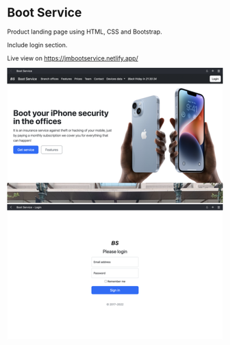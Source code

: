# Boot Service

Product landing page using HTML, CSS and Bootstrap.

Include login section.

Live view on https://jmbootservice.netlify.app/

<img src="./img/Screen Shot 2022-09-09 at 17.42.02.png">

<img src="./img/Screen Shot 2022-09-09 at 17.43.25.png">
